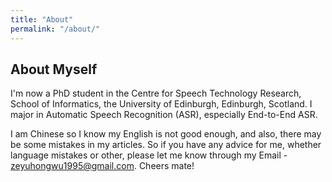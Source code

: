 ```yaml
---
title: "About"
permalink: "/about/"
---
```


## About Myself

I'm now a PhD student in the Centre for Speech Technology Research, School of Informatics, the University of Edinburgh, Edinburgh, Scotland. 
I major in Automatic Speech Recognition (ASR), especially End-to-End ASR.

I am Chinese so I know my English is not good enough, and also, there may be some mistakes in my articles. 
So if you have any advice for me, whether language mistakes or other, please let me know through my Email - zeyuhongwu1995@gmail.com. 
Cheers mate!
